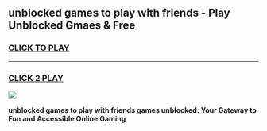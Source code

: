 
## unblocked games to play with friends - Play Unblocked Gmaes & Free
<h3>
<a href="https://premium.freeplayer.one?title=unblocked_games_to_play_with_friends&ref=19F">CLICK TO PLAY</a></h3>
<hr>

<h3>
<a href="https://premium.freeplayer.one?title=unblocked_games_to_play_with_friends&ref=19F">CLICK 2 PLAY</a>
  
</h3>

<a href="https://premium.freeplayer.one?title=unblocked_games_to_play_with_friends&ref=19F/"><img src="https://clearcache.store/games.png"></a>


**unblocked games to play with friends games unblocked: Your Gateway to Fun and Accessible Online Gaming**
